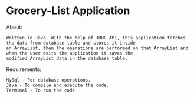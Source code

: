 # Grocery-List Application

About:

    Written in Java. With the help of JDBC API, this application fetches the data from database table and stores it inside 
    an ArrayList, then the operations are performed on that ArrayList and when the user exits the application it saves the 
    modified ArrayList data in the database table.

Requirements:

    MySql - For database operations.
    Java - To compile and execute the code.
    Terminal - To run the code
